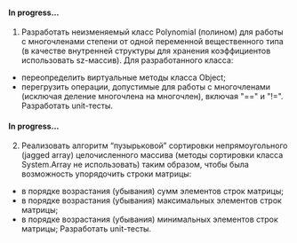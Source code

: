 #### In progress...
1. Разработать неизменяемый класс Polynomial (полином) для работы с многочленами степени от одной переменной вещественного типа (в качестве внутренней структуры для хранения коэффициентов использовать sz-массив). Для разработанного класса:  
- переопределить виртуальные методы класса Object;
- перегрузить операции, допустимые для работы с многочленами (исключая деление многочлена на многочлен), включая "==" и "!=".  Разработать unit-тесты.

#### In progress...
2. Реализовать алгоритм “пузырьковой” сортировки непрямоугольного (jagged array) целочисленного массива (методы сортировки класса System.Array не использовать) таким образом, чтобы была возможность упорядочить строки матрицы:  
- в порядке возрастания (убывания) сумм элементов строк матрицы;  
- в порядке возрастания (убывания) максимальных элементов строк матрицы;  
- в порядке возрастания (убывания) минимальных элементов строк матрицы; 
Разработать unit-тесты.
